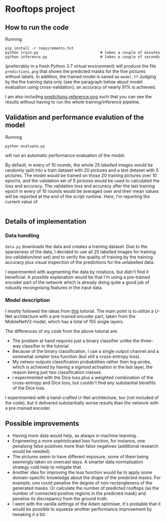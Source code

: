 # Rooftops project

## How to run the code

Running

```
pip install -r requirements.txt
python train.py                            # takes a couple of minutes
python inference.py                        # takes a couple of seconds
```

(preferrably in a fresh Python 3.7 virtual environment) will produce
the file `predictions.png` that shows the predicted masks for the five
pictures without labels. In addition, the trained model is saved as
`model.tf` Judging by the the training data only (see the paragraph
below about model evaluation using cross-validation), an accuracy of
nearly 91% is achieved.

I am also including
[predictions-reference.png](predictions-reference.png) such that you
can see the results without having to run the whole training/inference
pipeline.

## Validation and performance evalution of the model

Running

```
python evaluate.py
```

will run an automatic performance evaluation of the model.

By default, in every of 10 rounds, the whole 25 labelled images would
be randomly split into a train dataset with 20 pictures and a test
detaset with 5 pictures. The model would be trained on those 20
training pictures over 10 epochs, and the validation set of 5 pictures
would be used to calculated the loss and accuracy. The validation loss
and accuracy after the last training epoch in every of 10 rounds would
be averaged over and their mean values will be reported at the end of
the script runtime. Here, I'm reporting the current value of

```
```

## Details of implementation

### Data handling

`data.py` downloads the data and creates a training dataset. Due to
the sparseness of the data, I decided to use all 25 labelled images
for training (no validation/test set) and to verify the quality of
training by the training accuracy plus visual inspection of the
predictions for the unlabelled data.

I experimented with augmenting the data by rotations, but didn't find
it beneficial. A possible explanation would be that I'm using a
pre-trained encoder part of the network which is already doing quite a
good job of robustly recongnising features in the input data.

### Model description

I mostly followed the ideas from
[this](https://www.tensorflow.org/tutorials/images/segmentation)
tutorial. The main point is to utilize a U-Net architecture with a
pre-trained encoder part, taken from the MobileNetV2 model, which has
a total of 155 single layers.

The differences of my code from the above tutorial are:

- The problem at hand requires just a binary classifier unlike the
  three-way classifier in the tutorial.
- Because of the binary classification, I use a single output channel
  and a somewhat simpler loss function (but still a cross-entropy
  loss).
- My networ outputs classification probabilities rather then
  log-probs, which is achieved by having a sigmoid activation in the
  last layer, the reason being just two classification classes.
- I experimented with the Dice loss plus a weighted combination of the
  cross-entropy and Dice loss, but couldn't find any substantial
  benefits of the Dice loss.

I experimented with a hand-crafted U-Net architecture, too (not
included of the code), but it delivered substantially worse results
than the network with a pre-trained encoder.


## Possible improvements

- Having more data would help, as always in machine learning.
- Engineering a more sophisticated loss function, for instance, one
  penalsing false positives more than false negatives (additional
  research would be needed).
- The pictures seem to have different exposure, some of them being
  seemingly taken on overcast days. A smarter data normalisation
  strategy cold help to mitigate that.
- Another idea for improving the loss function would be to apply some
  domain-specific knowledge about the shape of the predicted masks.
  For example, one could penalise the degree of non-rectangleness of
  the generated masks. Or calculate the number of predicted rooftops
  (as the number of connected positive regions in the predicted mask)
  and penalise its discrepancy from the ground truth.
- I went with the vanilla settings of the Adam optimiser, it's
  probable that it would be possible to squeeze another performance
  improvement by tweaking it a bit.
